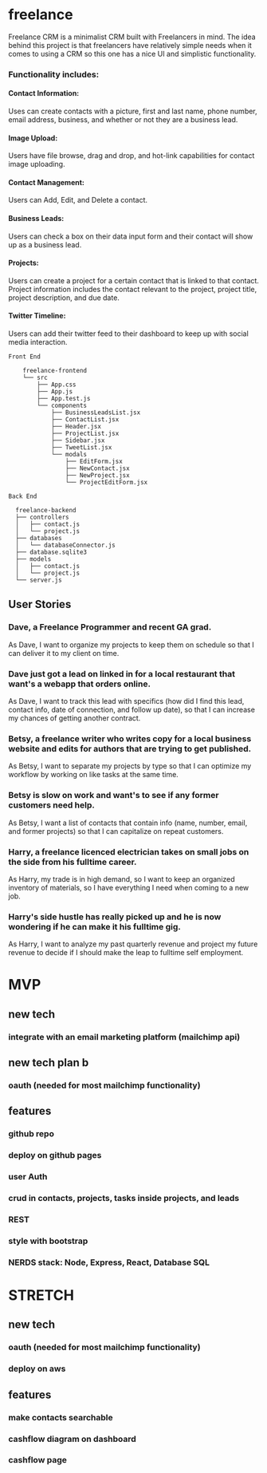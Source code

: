 # freelance

Freelance CRM is a minimalist CRM built with Freelancers in mind. The idea behind this project is that freelancers have relatively simple needs when it comes to using a CRM so this one has a nice UI and simplistic functionality.

### Functionality includes:
#### Contact Information: 
Uses can create contacts with a picture, first and last name, phone number, email address, business, and whether or not they are a business lead.

#### Image Upload: 
Users have file browse, drag and drop, and hot-link capabilities for contact image uploading.

#### Contact Management: 
Users can Add, Edit, and Delete a contact.

#### Business Leads:
Users can check a box on their data input form and their contact will show up as a business lead.

#### Projects: 
Users can create a project for a certain contact that is linked to that contact. Project information includes the contact relevant to the project, project title, project description, and due date.

#### Twitter Timeline: 
Users can add their twitter feed to their dashboard to keep up with social media interaction.

```
Front End

    freelance-frontend
    └── src
        ├── App.css
        ├── App.js
        ├── App.test.js
        └── components
            ├── BusinessLeadsList.jsx
            ├── ContactList.jsx
            ├── Header.jsx
            ├── ProjectList.jsx
            ├── Sidebar.jsx
            ├── TweetList.jsx
            └── modals
                ├── EditForm.jsx
                ├── NewContact.jsx
                ├── NewProject.jsx
                └── ProjectEditForm.jsx
```

``` 
Back End

  freelance-backend
  ├── controllers
  │   ├── contact.js
  │   └── project.js
  ├── databases
  │   └── databaseConnector.js
  ├── database.sqlite3
  ├── models
  │   ├── contact.js
  │   └── project.js
  └── server.js
```


## User Stories
### Dave, a Freelance Programmer and recent GA grad.
As Dave, I want to organize my projects to keep them on schedule so that I can deliver it to my client on time.
### Dave just got a lead on linked in for a local restaurant that want's a webapp that orders online.
As Dave, I want to track this lead with specifics (how did I find this lead, contact info, date of connection, and follow up date), so that I can increase my chances of getting another contract.

### Betsy, a freelance writer who writes copy for a local business website and edits for authors that are trying to get published.
As Betsy, I want to separate my projects by type so that I can optimize my workflow by working on like tasks at the same time.
### Betsy is slow on work and want's to see if any former customers need help.
As Betsy, I want a list of contacts that contain info (name, number, email, and former projects) so that I can capitalize on repeat customers.

### Harry, a freelance licenced electrician takes on small jobs on the side from his fulltime career.
As Harry, my trade is in high demand, so I want to keep an organized inventory of materials, so I have everything I need when coming to a new job.
### Harry's side hustle has really picked up and he is now wondering if he can make it his fulltime gig.
As Harry, I want to analyze my past quarterly revenue and project my future revenue to decide if I should make the leap to fulltime self employment.

# MVP
## new tech
### integrate with an email marketing platform (mailchimp api)
## new tech plan b
### oauth (needed for most mailchimp functionality)

## features
### github repo
### deploy on github pages
### user Auth 
### crud in contacts, projects, tasks inside projects, and leads
### REST
### style with bootstrap
### NERDS stack: Node, Express, React, Database SQL


# STRETCH
## new tech
### oauth (needed for most mailchimp functionality)
### deploy on aws

## features
### make contacts searchable
### cashflow diagram on dashboard
### cashflow page
